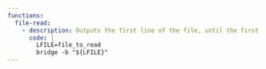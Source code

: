 ```yaml
---
functions:
  file-read:
    - description: Outputs the first line of the file, until the first whitespace, to stderr.
      code: |
        LFILE=file_to_read
        bridge -b "${LFILE}"
---
```

